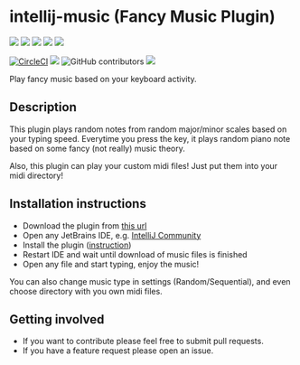 # intellij-music (Fancy Music Plugin)
![](https://img.shields.io/badge/DevHack-2019-green)
![](https://img.shields.io/github/stars/FirstTimeInForever/intellij-music?style=flat)
![](https://img.shields.io/github/issues/FirstTimeInForever/intellij-music?style=flat)
![](https://img.shields.io/github/license/FirstTimeInForever/intellij-music?style=flat)
![](https://img.shields.io/github/forks/FirstTimeInForever/intellij-music)

[![CircleCI](https://circleci.com/gh/FirstTimeInForever/intellij-music.svg?style=svg)](https://circleci.com/gh/FirstTimeInForever/intellij-music)
![](https://img.shields.io/github/v/tag/firsttimeinforever/intellij-music?include_prereleases)
![GitHub contributors](https://img.shields.io/github/contributors/firsttimeinforever/intellij-music)
![](https://img.shields.io/github/last-commit/firsttimeinforever/intellij-music)


Play fancy music based on your keyboard activity.

## Description
This plugin plays random notes from random major/minor scales based on your typing speed. Everytime you press the key, it plays random piano note based on some fancy (not really) music theory.

Also, this plugin can play your custom midi files! Just put them into your midi directory!


## Installation instructions
* Download the plugin from [this url](https://github.com/FirstTimeInForever/intellij-music/releases/latest/download/FancyMusic.zip)
* Open any JetBrains IDE, e.g. [IntelliJ Community](https://www.jetbrains.com/idea/download/)
* Install the plugin ([instruction](https://www.jetbrains.com/help/idea/managing-plugins.html#install_plugin_from_disk))
* Restart IDE and wait until download of music files is finished
* Open any file and start typing, enjoy the music!

You can also change music type in settings (Random/Sequential), and even choose directory with you own midi files.


## Getting involved

* If you want to contribute please feel free to submit pull requests.
* If you have a feature request please open an issue.
